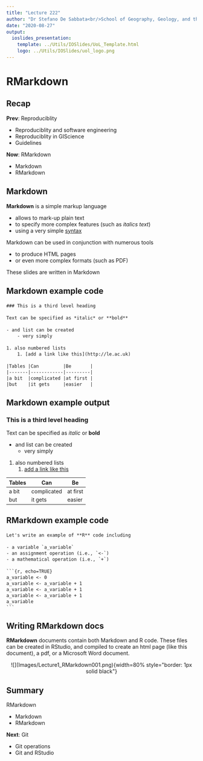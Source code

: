 ```yaml
---
title: "Lecture 222"
author: "Dr Stefano De Sabbata<br/>School of Geography, Geology, and the Env.<br/><a href=\"mailto:s.desabbata@le.ac.uk\">s.desabbata&commat;le.ac.uk</a> &vert; <a href=\"https://twitter.com/maps4thought\">&commat;maps4thought</a><br/><a href=\"https://github.com/sdesabbata/GY7702\">github.com/sdesabbata/GY7702</a> licensed under <a href=\"https://www.gnu.org/licenses/gpl-3.0.html\">GNU GPL v3.0</a>"
date: "2020-08-27"
output:
  ioslides_presentation:
    template: ../Utils/IOSlides/UoL_Template.html
    logo: ../Utils/IOSlides/uol_logo.png
---
```






# RMarkdown



## Recap

**Prev**: Reproduciblity

- Reproduciblity and software engineering
- Reproduciblity in GIScience
- Guidelines

**Now**: RMarkdown

- Markdown
- RMarkdown



## Markdown

**Markdown** is a simple markup language

- allows to mark-up plain text 
- to specify more complex features (such as *italics text*)
- using a very simple [syntax](https://daringfireball.net/projects/markdown/syntax)

Markdown can be used in conjunction with numerous tools

- to produce HTML pages
- or even more complex formats (such as PDF)

These slides are written in Markdown



## Markdown example code

```
### This is a third level heading

Text can be specified as *italic* or **bold**

- and list can be created
    - very simply

1. also numbered lists
    1. [add a link like this](http://le.ac.uk)

|Tables |Can         |Be       |
|-------|------------|---------|
|a bit  |complicated |at first |
|but    |it gets     |easier   |
```



## Markdown example output

### This is a third level heading

Text can be specified as *italic* or **bold**

- and list can be created
    - very simply

1. also numbered lists
    1. [add a link like this](http://le.ac.uk)

|Tables |Can         |Be       |
|-------|------------|---------|
|a bit  |complicated |at first |
|but    |it gets     |easier   |



## RMarkdown example code

````
Let's write an example of **R** code including 

- a variable `a_variable`
- an assignment operation (i.e., `<-`)
- a mathematical operation (i.e., `+`)

```{r, echo=TRUE}
a_variable <- 0
a_variable <- a_variable + 1
a_variable <- a_variable + 1
a_variable <- a_variable + 1
a_variable
```
````


## Writing RMarkdown docs

**RMarkdown** documents contain both Markdown and R code. These files can be created in RStudio, and compiled to create an html page (like this document), a pdf, or a Microsoft Word document.

<center>
![](Images/Lecture1_RMarkdown001.png){width=80% style="border: 1px solid black"}
</center>


## Summary

RMarkdown

- Markdown
- RMarkdown

**Next**: Git

- Git operations
- Git and RStudio

